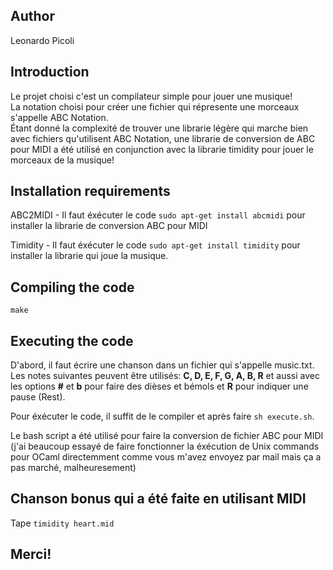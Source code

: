 ## Author

Leonardo Picoli

## Introduction

Le projet choisi c'est un compilateur simple pour jouer une musique!  
La notation choisi pour créer une fichier qui répresente une morceaux s'appelle ABC Notation.  
Étant donné la complexité de trouver une librarie légère qui marche bien avec fichiers qu'utilisent ABC Notation, une librarie de conversion de ABC pour MIDI a été utilisé en conjunction avec la librarie timidity pour jouer le morceaux de la musique!

## Installation requirements

ABC2MIDI - Il faut éxécuter le code `sudo apt-get install abcmidi` pour installer la librarie de conversion ABC pour MIDI

Timidity - Il faut éxécuter le code `sudo apt-get install timidity` pour installer la librarie qui joue la musique.

## Compiling the code

`make`

## Executing the code

D'abord, il faut écrire une chanson dans un fichier qui s'appelle music.txt. Les notes suivantes peuvent être utilisés: **C, D, E, F, G, A, B, R** et aussi avec les options **#** et **b** pour faire des dièses et bémols et **R** pour indiquer une pause (Rest).

Pour éxécuter le code, il suffit de le compiler et après faire `sh execute.sh`.

Le bash script a été utilisé pour faire la conversion de fichier ABC pour MIDI (j'ai beaucoup essayé de faire fonctionner la éxécution de Unix commands pour OCaml directemment comme vous m'avez envoyez par mail mais ça a pas marché, malheuresement)

## Chanson bonus qui a été faite en utilisant MIDI

Tape `timidity heart.mid`

## **Merci!**
